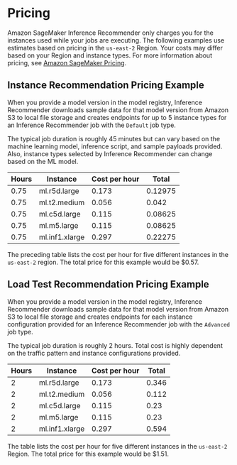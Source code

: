 # Pricing<a name="inference-recommender-pricing"></a>

Amazon SageMaker Inference Recommender only charges you for the instances used while your jobs are executing\. The following examples use estimates based on pricing in the `us-east-2` Region\. Your costs may differ based on your Region and instance types\. For more information about pricing, see [Amazon SageMaker Pricing](https://aws.amazon.com/sagemaker/pricing/)\.

## Instance Recommendation Pricing Example<a name="instance-pricing-example1"></a>

When you provide a model version in the model registry, Inference Recommender downloads sample data for that model version from Amazon S3 to local file storage and creates endpoints for up to 5 instance types for an Inference Recommender job with the `Default` job type\.

The typical job duration is roughly 45 minutes but can vary based on the machine learning model, inference script, and sample payloads provided\. Also, instance types selected by Inference Recommender can change based on the ML model\.


| Hours | Instance | Cost per hour | Total | 
| --- | --- | --- | --- | 
| 0\.75 | ml\.r5d\.large | 0\.173 | 0\.12975 | 
| 0\.75 | ml\.t2\.medium | 0\.056 | 0\.042 | 
| 0\.75 | ml\.c5d\.large | 0\.115 | 0\.08625 | 
| 0\.75 | ml\.m5\.large | 0\.115 | 0\.08625 | 
| 0\.75 | ml\.inf1\.xlarge | 0\.297 | 0\.22275 | 

The preceding table lists the cost per hour for five different instances in the `us-east-2` region\. The total price for this example would be $0\.57\.

## Load Test Recommendation Pricing Example<a name="load-test-pricing-example2"></a>

When you provide a model version in the model registry, Inference Recommender downloads sample data for that model version from Amazon S3 to local file storage and creates endpoints for each instance configuration provided for an Inference Recommender job with the `Advanced` job type\.

The typical job duration is roughly 2 hours\. Total cost is highly dependent on the traffic pattern and instance configurations provided\.


| Hours | Instance | Cost per hour | Total | 
| --- | --- | --- | --- | 
| 2 | ml\.r5d\.large | 0\.173 | 0\.346 | 
| 2 | ml\.t2\.medium | 0\.056 | 0\.112 | 
| 2 | ml\.c5d\.large | 0\.115 | 0\.23 | 
| 2 | ml\.m5\.large | 0\.115 | 0\.23 | 
| 2 | ml\.inf1\.xlarge | 0\.297 | 0\.594 | 

The table lists the cost per hour for five different instances in the `us-east-2` Region\. The total price for this example would be $1\.51\.